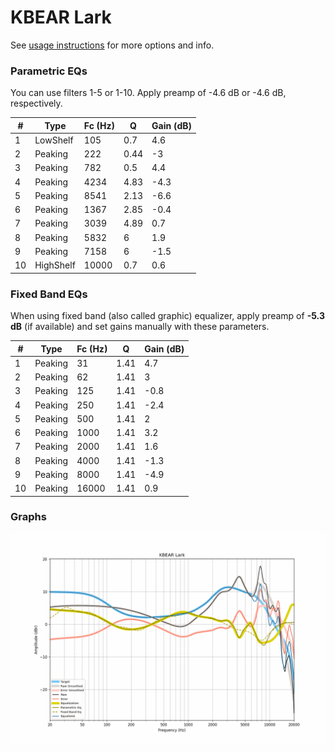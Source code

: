 # KBEAR Lark
See [usage instructions](https://github.com/jaakkopasanen/AutoEq#usage) for more options and info.

### Parametric EQs
You can use filters 1-5 or 1-10. Apply preamp of -4.6 dB or -4.6 dB, respectively.

|   # | Type      |   Fc (Hz) |    Q |   Gain (dB) |
|-----|-----------|-----------|------|-------------|
|   1 | LowShelf  |       105 | 0.7  |         4.6 |
|   2 | Peaking   |       222 | 0.44 |        -3   |
|   3 | Peaking   |       782 | 0.5  |         4.4 |
|   4 | Peaking   |      4234 | 4.83 |        -4.3 |
|   5 | Peaking   |      8541 | 2.13 |        -6.6 |
|   6 | Peaking   |      1367 | 2.85 |        -0.4 |
|   7 | Peaking   |      3039 | 4.89 |         0.7 |
|   8 | Peaking   |      5832 | 6    |         1.9 |
|   9 | Peaking   |      7158 | 6    |        -1.5 |
|  10 | HighShelf |     10000 | 0.7  |         0.6 |

### Fixed Band EQs
When using fixed band (also called graphic) equalizer, apply preamp of **-5.3 dB** (if available) and set gains manually with these parameters.

|   # | Type    |   Fc (Hz) |    Q |   Gain (dB) |
|-----|---------|-----------|------|-------------|
|   1 | Peaking |        31 | 1.41 |         4.7 |
|   2 | Peaking |        62 | 1.41 |         3   |
|   3 | Peaking |       125 | 1.41 |        -0.8 |
|   4 | Peaking |       250 | 1.41 |        -2.4 |
|   5 | Peaking |       500 | 1.41 |         2   |
|   6 | Peaking |      1000 | 1.41 |         3.2 |
|   7 | Peaking |      2000 | 1.41 |         1.6 |
|   8 | Peaking |      4000 | 1.41 |        -1.3 |
|   9 | Peaking |      8000 | 1.41 |        -4.9 |
|  10 | Peaking |     16000 | 1.41 |         0.9 |

### Graphs
![](./KBEAR%20Lark.png)
